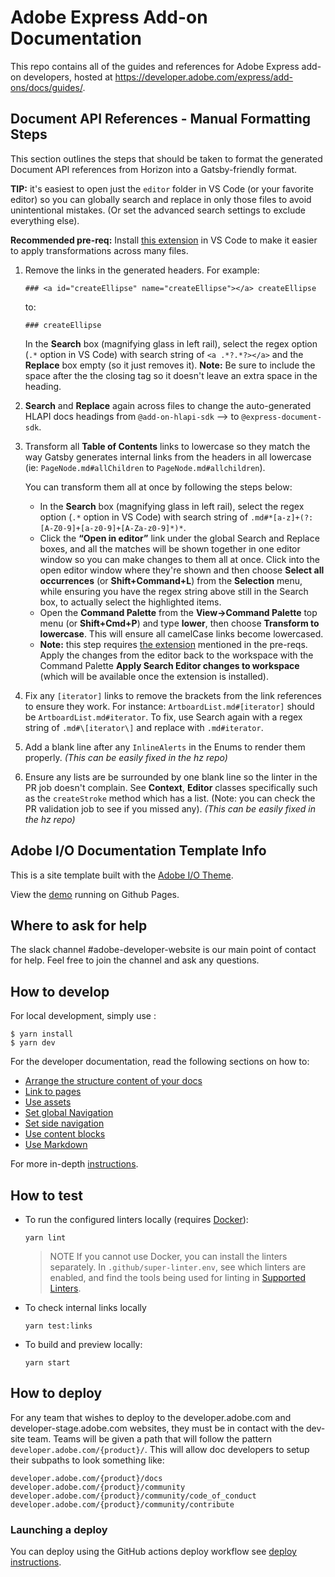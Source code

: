 # Adobe Express Add-on Documentation

This repo contains all of the guides and references for Adobe Express add-on developers, hosted at https://developer.adobe.com/express/add-ons/docs/guides/.

## Document API References - Manual Formatting Steps

This section outlines the steps that should be taken to format the generated Document API references from Horizon into a Gatsby-friendly format.

**TIP:** it's easiest to open just the `editor` folder in VS Code (or your favorite editor) so you can globally search and replace in only those files to avoid unintentional mistakes. (Or set the advanced search settings to exclude everything else).

**Recommended pre-req:** Install [this extension](https://marketplace.visualstudio.com/items?itemName=jakearl.search-editor-apply-changes) in VS Code to make it easier to apply transformations across many files.

1. Remove the links in the generated headers. For example:

    `### <a id="createEllipse" name="createEllipse"></a> createEllipse`

    to:

    `### createEllipse`

   In the **Search** box (magnifying glass in left rail), select the regex option (`.*` option in VS Code) with search string of `<a .*?.*?></a>` and the **Replace** box empty (so it just removes it). **Note:** Be sure to include the space after the the closing tag so it doesn't leave an extra space in the heading.

2. **Search** and **Replace** again across files to change the auto-generated HLAPI docs headings from `@add-on-hlapi-sdk` –> to `@express-document-sdk`.

3. Transform all **Table of Contents** links to lowercase so they match the way Gatsby generates internal links from the headers in all lowercase (ie: `PageNode.md#allChildren` to `PageNode.md#allchildren`).

   You can transform them all at once by following the steps below:

   - In the **Search** box (magnifying glass in left rail), select the regex option (`.*` option in VS Code) with search string of `.md#*[a-z]+(?:[A-Z0-9]+[a-z0-9]+[A-Za-z0-9]*)*`.
   - Click the **“Open in editor”** link under the global Search and Replace boxes, and all the matches will be shown together in one editor window so you can make changes to them all at once. Click into the open editor window where they're shown and then choose **Select all occurrences** (or **Shift+Command+L**) from the **Selection** menu, while ensuring you have the regex string above still in the Search box, to actually select the highlighted items.
   - Open the **Command Palette** from the **View->Command Palette** top menu (or **Shift+Cmd+P**) and type **lower**, then choose **Transform to lowercase**. This will ensure all camelCase links become lowercased.
   - **Note:** this step requires [the extension](https://marketplace.visualstudio.com/items?itemName=jakearl.search-editor-apply-changes) mentioned in the pre-reqs. Apply the changes from the editor back to the workspace with the Command Palette **Apply Search Editor changes to workspace** (which will be available once the extension is installed). 

4. Fix any `[iterator]` links to remove the brackets from the link references to ensure they work. For instance: `ArtboardList.md#[iterator]` should be `ArtboardList.md#iterator`. To fix, use Search again with a regex string of `.md#\[iterator\]` and replace with `.md#iterator`.
5. Add a blank line after any `InlineAlerts` in the Enums to render them properly. *(This can be easily fixed in the hz repo)*
6. Ensure any lists are be surrounded by one blank line so the linter in the PR job doesn't complain. See **Context**, **Editor** classes specifically such as the `createStroke` method which has a list. (Note: you can check the PR validation job to see if you missed any). *(This can be easily fixed in the hz repo)*

## Adobe I/O Documentation Template Info

This is a site template built with the [Adobe I/O Theme](https://github.com/adobe/aio-theme).

View the [demo](https://adobedocs.github.io/dev-site-documentation-template/) running on Github Pages.  

## Where to ask for help

The slack channel #adobe-developer-website is our main point of contact for help. Feel free to join the channel and ask any questions.

## How to develop

For local development, simply use :

```shell
$ yarn install
$ yarn dev
```

For the developer documentation, read the following sections on how to:

- [Arrange the structure content of your docs](https://github.com/adobe/aio-theme#content-structure)
- [Link to pages](https://github.com/adobe/aio-theme#links)
- [Use assets](https://github.com/adobe/aio-theme#assets)
- [Set global Navigation](https://github.com/adobe/aio-theme#global-navigation)
- [Set side navigation](https://github.com/adobe/aio-theme#side-navigation)
- [Use content blocks](https://github.com/adobe/aio-theme#jsx-blocks)
- [Use Markdown](https://github.com/adobe/aio-theme#writing-enhanced-markdown)

For more in-depth [instructions](https://github.com/adobe/aio-theme#getting-started).

## How to test

- To run the configured linters locally (requires [Docker](https://www.docker.com/)):

  ```shell
  yarn lint
  ```

  > NOTE If you cannot use Docker, you can install the linters separately. In `.github/super-linter.env`, see which linters are enabled, and find the tools being used for linting in [Supported Linters](https://github.com/github/super-linter#supported-linters).

- To check internal links locally

  ```shell
  yarn test:links
  ```

- To build and preview locally:

  ```shell
  yarn start
  ```

## How to deploy

For any team that wishes to deploy to the developer.adobe.com and developer-stage.adobe.com websites, they must be in contact with the dev-site team. Teams will be given a path that will follow the pattern `developer.adobe.com/{product}/`. This will allow doc developers to setup their subpaths to look something like:

```text
developer.adobe.com/{product}/docs
developer.adobe.com/{product}/community
developer.adobe.com/{product}/community/code_of_conduct
developer.adobe.com/{product}/community/contribute
```

### Launching a deploy

You can deploy using the GitHub actions deploy workflow see [deploy instructions](https://github.com/adobe/aio-theme#deploy-to-azure-storage-static-websites).
